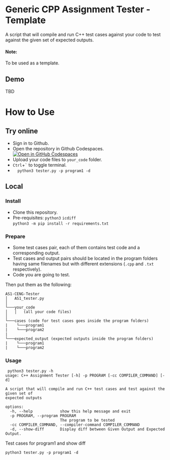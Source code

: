 # Generic CPP Assignment Tester - Template
 A script that will compile and run C++ test cases against your code to test against the given set of expected outputs.
#### Note: 
To be used as a template.

## Demo
TBD

# How to Use
## Try online
 - Sign in to Github.
 - Open the repository in Github Codespaces.  
  [![Open in GitHub Codespaces](https://github.com/codespaces/badge.svg)](https://github.com/codespaces/new?hide_repo_select=true&ref=main&repo=REPO_ID)
 - Upload your code files to ```your_code``` folder.
 - ```Ctrl```+``` ` ``` to toggle terminal.
 - ```  python3 tester.py -p program1 -d```
 
 

## Local
### Install
 - Clone this repository.
 - Pre-requisites: ```python3``` ```icdiff```  
  ```python3 -m pip install -r requirements.txt```

### Prepare
 - Some test cases pair, each of them contains test code and a corresponding output.
 - Test cases and output pairs should be located in the program folders having same filenames but with different extensions (```.cpp``` and ```.txt``` respectively).
 - Code you are going to test.

Then put them as the following:

```
AS1-CENG-Tester
│   AS1_tester.py
│
└───your_code
│   │   (all your code files)
│   
└───cases (code for test cases goes inside the program folders)
|    └───program1
|    └───program2
|    
└───expected_output (expected outputs inside the program folders)
|    └───program1
|    └───program2
```


### Usage
```
 python3 tester.py -h
usage: C++ Assignment Tester [-h] -p PROGRAM [-cc COMPILER_COMMAND] [-d]

A script that will compile and run C++ test cases and test against the given set of
expected outputs

options:
  -h, --help            show this help message and exit
  -p PROGRAM, --program PROGRAM
                        The program to be tested
  -cc COMPILER_COMMAND, --compiler-command COMPILER_COMMAND
  -d, --show-diff       Display diff between Given Output and Expected Output.
  ```
  
  Test cases for program1 and show diff
  ```
  python3 tester.py -p program1 -d
  ```
